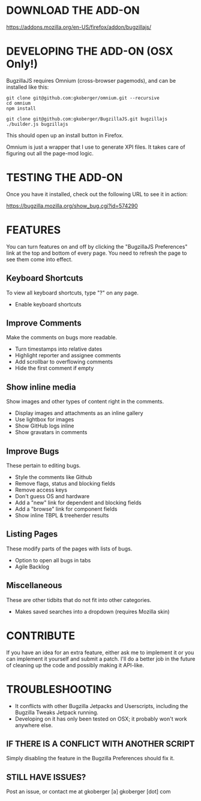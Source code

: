 # DOWNLOAD THE ADD-ON

https://addons.mozilla.org/en-US/firefox/addon/bugzillajs/

# DEVELOPING THE ADD-ON (OSX Only!)

BugzillaJS requires Omnium (cross-browser pagemods), and can be installed
like this:

    git clone git@github.com:gkoberger/omnium.git --recursive
    cd omnium
    npm install

    git clone git@github.com:gkoberger/BugzillaJS.git bugzillajs
    ./builder.js bugzillajs

This should open up an install button in Firefox.

Omnium is just a wrapper that I use to generate XPI files.  It takes care of
figuring out all the page-mod logic.

# TESTING THE ADD-ON

Once you have it installed, check out the following URL to see it in action:

https://bugzilla.mozilla.org/show_bug.cgi?id=574290

# FEATURES

You can turn features on and off by clicking the "BugzillaJS Preferences" link
at the top and bottom of every page.  You need to refresh the page to see them
come into effect.

## Keyboard Shortcuts
To view all keyboard shortcuts, type "?" on any page.
- Enable keyboard shortcuts

## Improve Comments
Make the comments on bugs more readable.
- Turn timestamps into relative dates
- Highlight reporter and assignee comments
- Add scrollbar to overflowing comments
- Hide the first comment if empty

## Show inline media
Show images and other types of content right in the comments.
- Display images and attachments as an inline gallery
- Use lightbox for images
- Show GitHub logs inline
- Show gravatars in comments

## Improve Bugs
These pertain to editing bugs.
- Style the comments like Github
- Remove flags, status and blocking fields
- Remove access keys
- Don't guess OS and hardware
- Add a "new" link for dependent and blocking fields
- Add a "browse" link for component fields
- Show inline TBPL & treeherder results

## Listing Pages
These modify parts of the pages with lists of bugs.
- Option to open all bugs in tabs
- Agile Backlog

## Miscellaneous
These are other tidbits that do not fit into other categories.
- Makes saved searches into a dropdown (requires Mozilla skin)

# CONTRIBUTE

If you have an idea for an extra feature, either ask me to implement it or
you can implement it yourself and submit a patch.  I'll do a better job in the
future of cleaning up the code and possibly making it API-like.

# TROUBLESHOOTING

- It conflicts with other Bugzilla Jetpacks and Userscripts, including the
  Bugzilla Tweaks Jetpack running.
- Developing on it has only been tested on OSX; it probably won't work anywhere
  else.

## IF THERE IS A CONFLICT WITH ANOTHER SCRIPT

  Simply disabling the feature in the Bugzilla Preferences should fix it.

## STILL HAVE ISSUES?

  Post an issue, or contact me at gkoberger [a] gkoberger [dot] com
